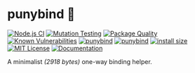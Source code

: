 # punybind 🦴

[![Node.js CI](https://github.com/ArnaudBuchholz/punybind/actions/workflows/node.js.yml/badge.svg)](https://github.com/ArnaudBuchholz/punybind/actions/workflows/node.js.yml)
[![Mutation Testing](https://img.shields.io/badge/mutation%20testing-100%25-green)](https://arnaudbuchholz.github.io/punybind/reports/mutation/mutation.html)
[![Package Quality](https://npm.packagequality.com/shield/punybind.svg)](https://packagequality.com/#?package=punybind)
[![Known Vulnerabilities](https://snyk.io/test/github/ArnaudBuchholz/punybind/badge.svg?targetFile=package.json)](https://snyk.io/test/github/ArnaudBuchholz/punybind?targetFile=package.json)
[![punybind](https://badge.fury.io/js/punybind.svg)](https://www.npmjs.org/package/punybind)
[![punybind](http://img.shields.io/npm/dm/punybind.svg)](https://www.npmjs.org/package/punybind)
[![install size](https://packagephobia.now.sh/badge?p=punybind)](https://packagephobia.now.sh/result?p=punybind)
[![MIT License](https://img.shields.io/badge/License-MIT-yellow.svg)](https://opensource.org/licenses/MIT)
[![Documentation](https://img.shields.io/badge/-documentation-blueviolet)](https://github.com/ArnaudBuchholz/punybind/tree/master/doc/README.md)

A minimalist *(2918 bytes)* one-way binding helper.

